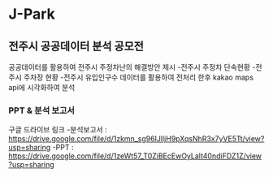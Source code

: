 # J-Park
전주시 공공데이터 분석 공모전
-----------------------------------------------------------------

공공데이터를 활용하여 전주시 주정차난의 해결방안 제시
-전주시 주정차 단속현황
-전주시 주차장 현황
-전주시 유입인구수
데이터를 활용하여 전처리 한후 
kakao maps api에 시각화하여 분석

### PPT & 분석 보고서
구글 드라이브 링크
-분석보고서 : https://drive.google.com/file/d/1zkmn_sg96IJlljH9pXqsNhR3x7yVE5Tt/view?usp=sharing
-PPT : https://drive.google.com/file/d/1zeWt57_T0ZiBEcEwOyLalt40ndiFDZ1Z/view?usp=sharing
